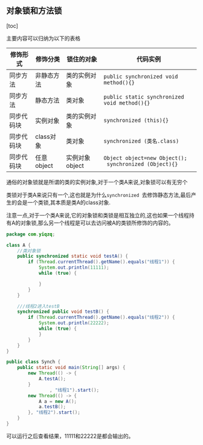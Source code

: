 ## 对象锁和方法锁

[toc]

主要内容可以归纳为以下的表格

| 修饰形式   | 修饰分类   | 锁住的对象     | 代码实例                                                     |
| ---------- | ---------- | -------------- | ------------------------------------------------------------ |
| 同步方法   | 非静态方法 | 类的实例对象   | `public synchronized void method(){}`                        |
| 同步方法   | 静态方法   | 类对象         | `public static synchronized void method(){}`                 |
| 同步代码块 | 实例对象   | 类的实例对象   | `synchronized (this){}`                                      |
| 同步代码块 | class对象  | 类对象         | `synchronized (类名.class)`                                  |
| 同步代码块 | 任意object | 实例对象object | `Object object=new Object();  ` <br>` synchronized (Object){}` |

通俗的对象锁就是所谓的类的实例对象,对于一个类A来说,对象锁可以有无穷个

类锁对于类A来说只有一个,这也就是为什么`synchronized `去修饰静态方法,最后产生的会是一个类锁,其本质是类A的class对象.

注意一点,对于一个类A来说,它的对象锁和类锁是相互独立的,这也如果一个线程持有A的对象锁,那么另一个线程是可以去访问被A的类锁所修饰的内容的。

```java
package com.yiqzq;

class A {
    //类对象锁
    public synchronized static void testA() {
        if (Thread.currentThread().getName().equals("线程1")) {
            System.out.println(11111);
            while (true) {

            }
        }
    }

    ///线程2进入testB
    synchronized public void testB() {
        if (Thread.currentThread().getName().equals("线程2")) {
            System.out.println(22222);
            while (true) {
            }
        }
    }
}

public class Synch {
    public static void main(String[] args) {
        new Thread(() -> {
            A.testA();
        }
                , "线程1").start();
        new Thread(() -> {
            A a = new A();
            a.testB();
        }, "线程2").start();
    }
}

```

可以运行之后查看结果，11111和22222是都会输出的。